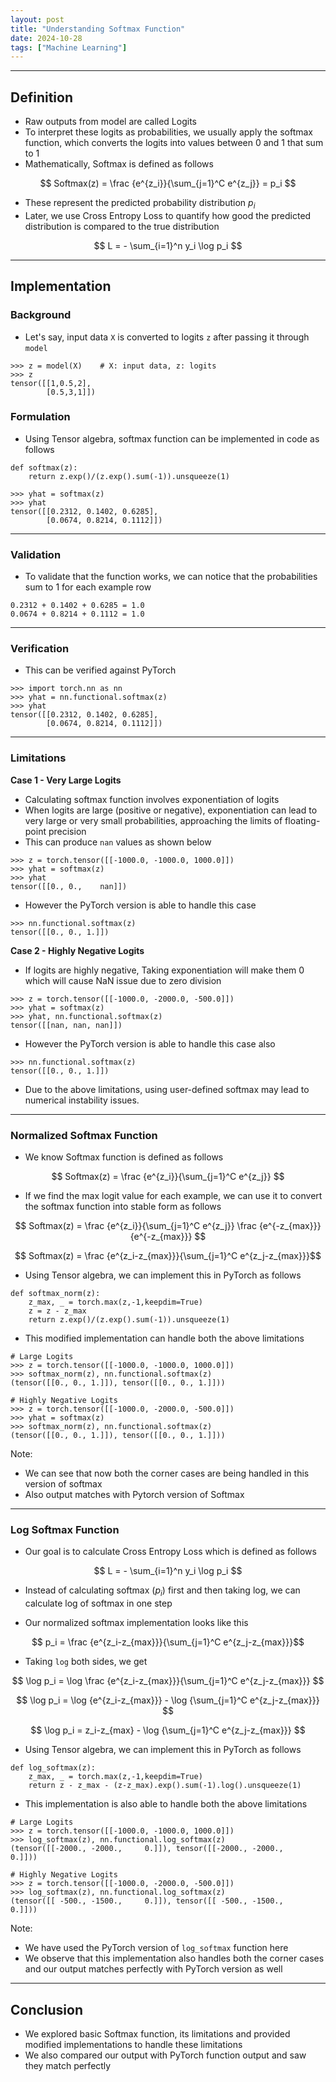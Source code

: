 ```yaml
---
layout: post
title: "Understanding Softmax Function"
date: 2024-10-28
tags: ["Machine Learning"]
---
```



---
## Definition
- Raw outputs from model are called Logits
- To interpret these logits as probabilities, we usually apply the softmax function, which converts the logits into values between 0 and 1 that sum to 1
- Mathematically, Softmax is defined as follows

$$ Softmax(z) = \frac {e^{z_i}}{\sum_{j=1}^C e^{z_j}} = p_i $$

- These represent the predicted probability distribution $p_i$
- Later, we use Cross Entropy Loss to quantify how good the predicted distribution is compared to the true distribution

$$ L = - \sum_{i=1}^n y_i \log p_i $$

---
## Implementation

### Background
- Let's say, input data `X` is converted to logits `z` after passing it through `model`

```
>>> z = model(X)    # X: input data, z: logits
>>> z
tensor([[1,0.5,2],
        [0.5,3,1]])
```

### Formulation

- Using Tensor algebra, softmax function can be implemented in code as follows

```
def softmax(z):
    return z.exp()/(z.exp().sum(-1)).unsqueeze(1)

>>> yhat = softmax(z)
>>> yhat
tensor([[0.2312, 0.1402, 0.6285],
        [0.0674, 0.8214, 0.1112]])
```

---
### Validation
- To validate that the function works, we can notice that the probabilities sum to 1 for each example row

```
0.2312 + 0.1402 + 0.6285 = 1.0
0.0674 + 0.8214 + 0.1112 = 1.0
```

---
### Verification
- This can be verified against PyTorch

```
>>> import torch.nn as nn
>>> yhat = nn.functional.softmax(z)
>>> yhat
tensor([[0.2312, 0.1402, 0.6285],
        [0.0674, 0.8214, 0.1112]])
```

---
### Limitations

**Case 1 - Very Large Logits**
- Calculating softmax function involves exponentiation of logits
- When logits are large (positive or negative), exponentiation can lead to very large or very small probabilities, approaching the limits of floating-point precision
- This can produce `nan` values as shown below

```
>>> z = torch.tensor([[-1000.0, -1000.0, 1000.0]])
>>> yhat = softmax(z)
>>> yhat
tensor([[0., 0.,    nan]])
```

- However the PyTorch version is able to handle this case
```
>>> nn.functional.softmax(z)
tensor([[0., 0., 1.]])
```

**Case 2 - Highly Negative Logits**

- If logits are highly negative, Taking exponentiation will make them 0 which will cause NaN issue due to zero division

```
>>> z = torch.tensor([[-1000.0, -2000.0, -500.0]])
>>> yhat = softmax(z)
>>> yhat, nn.functional.softmax(z)
tensor([[nan, nan, nan]])
```

- However the PyTorch version is able to handle this case also
```
>>> nn.functional.softmax(z)
tensor([[0., 0., 1.]])
```

- Due to the above limitations, using user-defined softmax may lead to numerical instability issues.

---
### Normalized Softmax Function

- We know Softmax function is defined as follows

$$ Softmax(z) = \frac {e^{z_i}}{\sum_{j=1}^C e^{z_j}} $$

- If we find the max logit value for each example, we can use it to convert the softmax function into stable form as follows

$$ Softmax(z) = \frac {e^{z_i}}{\sum_{j=1}^C e^{z_j}} \frac {e^{-z_{max}}}{e^{-z_{max}}} $$

$$ Softmax(z) = \frac {e^{z_i-z_{max}}}{\sum_{j=1}^C e^{z_j-z_{max}}}$$

- Using Tensor algebra, we can implement this in PyTorch as follows

```
def softmax_norm(z):
    z_max, _ = torch.max(z,-1,keepdim=True)
    z = z - z_max
    return z.exp()/(z.exp().sum(-1)).unsqueeze(1)
```

- This modified implementation can handle both the above limitations

```
# Large Logits
>>> z = torch.tensor([[-1000.0, -1000.0, 1000.0]])
>>> softmax_norm(z), nn.functional.softmax(z)
(tensor([[0., 0., 1.]]), tensor([[0., 0., 1.]]))

# Highly Negative Logits
>>> z = torch.tensor([[-1000.0, -2000.0, -500.0]])
>>> yhat = softmax(z)
>>> softmax_norm(z), nn.functional.softmax(z)
(tensor([[0., 0., 1.]]), tensor([[0., 0., 1.]]))
```

Note:
- We can see that now both the corner cases are being handled in this version of softmax
- Also output matches with Pytorch version of Softmax

---
### Log Softmax Function

- Our goal is to calculate Cross Entropy Loss which is defined as follows

$$ L = - \sum_{i=1}^n y_i \log p_i $$

- Instead of calculating softmax ($p_i$) first and then taking log, we can calculate log of softmax in one step

- Our normalized softmax implementation looks like this

$$ p_i = \frac {e^{z_i-z_{max}}}{\sum_{j=1}^C e^{z_j-z_{max}}}$$

- Taking `log` both sides, we get

$$ \log p_i = \log \frac {e^{z_i-z_{max}}}{\sum_{j=1}^C e^{z_j-z_{max}}} $$

$$ \log p_i = \log {e^{z_i-z_{max}}} - \log {\sum_{j=1}^C e^{z_j-z_{max}}} $$

$$ \log p_i = z_i-z_{max} - \log {\sum_{j=1}^C e^{z_j-z_{max}}} $$

- Using Tensor algebra, we can implement this in PyTorch as follows

```
def log_softmax(z):
    z_max, _ = torch.max(z,-1,keepdim=True)
    return z - z_max - (z-z_max).exp().sum(-1).log().unsqueeze(1)
```

- This implementation is also able to handle both the above limitations

```
# Large Logits
>>> z = torch.tensor([[-1000.0, -1000.0, 1000.0]])
>>> log_softmax(z), nn.functional.log_softmax(z)
(tensor([[-2000., -2000.,     0.]]), tensor([[-2000., -2000.,     0.]]))

# Highly Negative Logits
>>> z = torch.tensor([[-1000.0, -2000.0, -500.0]])
>>> log_softmax(z), nn.functional.log_softmax(z)
(tensor([[ -500., -1500.,     0.]]), tensor([[ -500., -1500.,     0.]]))
```

Note: 
- We have used the PyTorch version of `log_softmax` function here 
- We observe that this implementation also handles both the corner cases and our output matches perfectly with PyTorch version as well

---

## Conclusion

- We explored basic Softmax function, its limitations and provided modified implementations to handle these limitations
- We also compared our output with PyTorch function output and saw they match perfectly